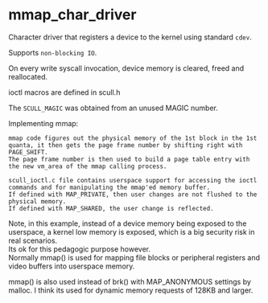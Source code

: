 # mmap_char_driver

Character driver that registers a device to the kernel using standard `cdev`.  

Supports `non-blocking IO`.  

On every write syscall invocation, device memory is cleared, freed and reallocated.  

ioctl macros are defined in scull.h  

The `SCULL_MAGIC` was obtained from an unused MAGIC number.  

Implementing mmap:  
```
mmap code figures out the physical memory of the 1st block in the 1st quanta, it then gets the page frame number by shifting right with PAGE_SHIFT.
The page frame number is then used to build a page table entry with the new vm_area of the mmap calling process.  
```
```
scull_ioctl.c file contains userspace support for accessing the ioctl commands and for manipulating the mmap'ed memory buffer.  
If defined with MAP_PRIVATE, then user changes are not flushed to the physical memory.  
If defined with MAP_SHARED, the user change is reflected.  
```

Note, in this example, instead of a device memory being exposed to the userspace, a kernel low memory is exposed, which is a big security risk in real scenarios.  
Its ok for this pedagogic purpose however.  
Normally mmap() is used for mapping file blocks or peripheral registers and video buffers into userspace memory.  

mmap() is also used instead of brk() with MAP_ANONYMOUS settings by malloc. I think its used for dynamic memory requests of 128KB and larger.

